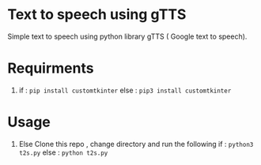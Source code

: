 # Text to speech using gTTS
Simple text to speech using python library gTTS ( Google text to speech).


# Requirments 

1.  if  : 
          ```
          pip install customtkinter
          ```
   else : 
           ```
           pip3 install customtkinter
           ```

# Usage 

1. Else Clone this repo , change directory and run the following 
    if : 
          ```
          python3 t2s.py
          ```
   else : 
           ```
           python t2s.py
           ```
